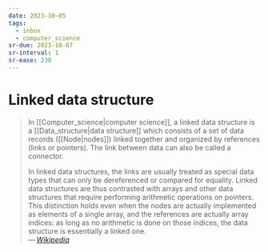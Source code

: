 ```yaml
---
date: 2023-10-05
tags:
  - inbox
  - computer_science
sr-due: 2023-10-07
sr-interval: 1
sr-ease: 230
---
```


# Linked data structure

> In [[Computer_science|computer science]], a linked data structure is a
> [[Data_structure|data structure]] which consists of a set of data records
> ([[Node|nodes]]) linked together and organized by references (links or
> pointers). The link between data can also be called a connector.
>
> In linked data structures, the links are usually treated as special data types
> that can only be dereferenced or compared for equality. Linked data structures
> are thus contrasted with arrays and other data structures that require
> performing arithmetic operations on pointers. This distinction holds even when
> the nodes are actually implemented as elements of a single array, and the
> references are actually array indices: as long as no arithmetic is done on
> those indices, the data structure is essentially a linked one.\
> — <cite>[Wikipedia](https://en.wikipedia.org/wiki/Linked_data_structure)</cite>
